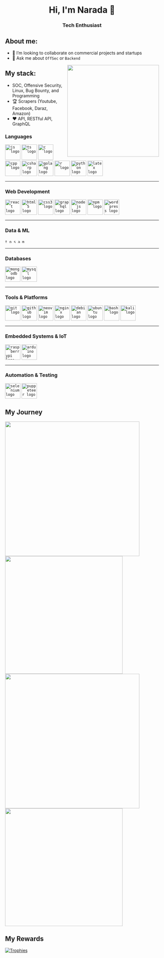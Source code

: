 <!--
**naradashen/naradashen** is a ✨ _special_ ✨ repository because its `README.md` (this file) appears on your GitHub profile.

Here are some ideas to get you started:

- 🔭 I’m currently working on ...
- 🌱 I’m currently learning ...
- 👯 I’m looking to collaborate on ...
- 🤔 I’m looking for help with ...
- 💬 Ask me about ...
- 📫 How to reach me: ...
- 😄 Pronouns: ...
- ⚡ Fun fact: ...
-->

<h1 align="center">Hi, I'm Narada 👋 </h1>
<h3 align="center">Tech Enthusiast </h3>


## About me:
- 🔭 I’m looking to collaborate on commercial projects and startups
- 💬 Ask me about `OffSec` or `Backend`

<img align="right" src="https://octodex.github.com/images/welcometocat.png" width="300">

## My stack:
- SOC, Offensive Security, Linux, Bug Bounty, and Programming
- 🏆 Scrapers (Youtube, Facebook, Daraz, Amazon)
- ❤️ API, RESTful API, GraphQL

<div align="left">
  <!-- Languages -->
  <h3>Languages</h3>
  <code><img src="https://skillicons.dev/icons?i=js" height="50" alt="js logo"  /></code>
  <code><img src="https://skillicons.dev/icons?i=ts" height="50" alt="ts logo"  /></code>
  <code><img src="https://skillicons.dev/icons?i=c" height="50" alt="c logo"  /></code>
  <code><img src="https://skillicons.dev/icons?i=cpp" height="50" alt="cpp logo"  /></code>
  <code><img src="https://skillicons.dev/icons?i=cs" height="50" alt="csharp logo"  /></code>
  <code><img src="https://skillicons.dev/icons?i=golang" height="50" alt="golang logo"  /></code>
  <code><img src="https://skillicons.dev/icons?i=r" height="50" alt="r logo"  /></code>
  <code><img src="https://skillicons.dev/icons?i=python" height="50" alt="python logo"  /></code>
  <code><img src="https://skillicons.dev/icons?i=latex" height="50" alt="latex logo"  /></code>
</div>

<hr>

<div align="left">
  <!-- Web Development -->
  <h3>Web Development</h3>
  <code><img src="https://skillicons.dev/icons?i=react" height="50" alt="react logo"  /></code>
  <code><img src="https://skillicons.dev/icons?i=html" height="50" alt="html5 logo"  /></code>
  <code><img src="https://skillicons.dev/icons?i=css" height="50" alt="css3 logo"  /></code>
  <code><img src="https://skillicons.dev/icons?i=gql" height="50" alt="graphql logo"  /></code>
  <code><img src="https://skillicons.dev/icons?i=nodejs" height="50" alt="nodejs logo"  /></code>
  <code><img src="https://skillicons.dev/icons?i=npm" height="50" alt="npm logo"  /></code>
  <code><img src="https://skillicons.dev/icons?i=wordpress" height="50" alt="wordpress logo"  /></code>
</div>

<hr>

<div align="left">
  <!-- Data & ML -->
  <h3>Data & ML</h3>
  <code><img src="https://skillicons.dev/icons?i=tensorflow" height="10" alt="tensorflow logo"  /></code>
  <code><img src="https://skillicons.dev/icons?i=pytorch" height="10" alt="pytorch logo"  /></code>
  <code><img src="https://skillicons.dev/icons?i=sklearn" height="10" alt="sklearn logo"  /></code>
  <code><img src="https://skillicons.dev/icons?i=anaconda" height="10" alt="anaconda logo"  /></code>
  <code><img src="https://skillicons.dev/icons?i=matlab" height="10" alt="matlab logo"  /></code>
</div>

<hr>

<div align="left">
  <!-- Databases -->
  <h3>Databases</h3>
  <code><img src="https://skillicons.dev/icons?i=mongodb" height="50" alt="mongodb logo"  /></code>
  <code><img src="https://skillicons.dev/icons?i=mysql" height="50" alt="mysql logo"  /></code>
</div>

<hr>

<div align="left">
  <!-- Tools & Platforms -->
  <h3>Tools & Platforms</h3>
  <code><img src="https://skillicons.dev/icons?i=git" height="50" alt="git logo"  /></code>
  <code><img src="https://skillicons.dev/icons?i=github" height="50" alt="github logo"  /></code>
  <code><img src="https://skillicons.dev/icons?i=neovim" height="50" alt="neovim logo"  /></code>
  <code><img src="https://skillicons.dev/icons?i=nginx" height="50" alt="nginx logo"  /></code>
  <code><img src="https://skillicons.dev/icons?i=debian" height="50" alt="debian logo"  /></code>
  <code><img src="https://skillicons.dev/icons?i=ubuntu" height="50" alt="ubuntu logo"  /></code>
  <code><img src="https://skillicons.dev/icons?i=bash" height="50" alt="bash logo"  /></code>
  <code><img src="https://skillicons.dev/icons?i=kali" height="50" alt="kali logo"  /></code>
</div>

<hr>

<div align="left">
  <!-- Embedded Systems & IoT -->
  <h3>Embedded Systems & IoT</h3>
  <code><img src="https://skillicons.dev/icons?i=raspberrypi" height="50" alt="raspberrypi logo"  /></code>
  <code><img src="https://skillicons.dev/icons?i=arduino" height="50" alt="arduino logo"  /></code>
</div>

<hr>

<div align="left">
  <!-- Automation & Testing -->
  <h3>Automation & Testing</h3>
  <code><img src="https://skillicons.dev/icons?i=selenium" height="50" alt="selenium logo"  /></code>
  <code><img src="https://www.vectorlogo.zone/logos/pptrdev/pptrdev-icon.svg" height="50" alt="puppeteer logo"  /></code>
</div>


## My Journey
<div>
  <img width="440px" src="https://github-readme-stats.vercel.app/api?username=naradashen&show_icons=true&theme=tokyonight">
  <img width="385px" src="https://github-readme-stats.vercel.app/api/top-langs/?username=naradashen&hide_progress=true&theme=tokyonight" />
  <img width="440px" src="https://github-readme-activity-graph.vercel.app/graph?username=naradashen&theme=github">
  <img width="385px" src="https://github-readme-streak-stats.herokuapp.com/?user=naradashen&theme=tokyonight" />
</div>

## My Rewards
[![Trophies](https://github-profile-trophy.vercel.app/?username=naradashen&theme=tokyonight)](https://github.com/ryo-ma/github-profile-trophy)
